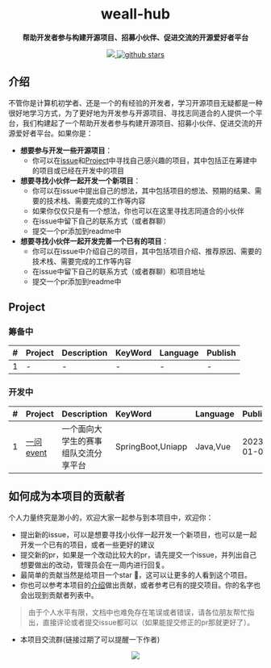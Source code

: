 
<h1 align="center">
    weall-hub
</h1>
<p align="center">
  <strong>帮助开发者参与构建开源项目、招募小伙伴、促进交流的开源爱好者平台</strong>
</p>

<p align="center">
    <a target="_blank" href="">
        <img src="https://img.shields.io/badge/License-Apache%202.0-blue.svg?label=license" />
    </a>
   <a target="_blank" href=''>
        <img src="https://img.shields.io/github/stars/Undertone0809/weall-hub.svg" alt="github stars"/>
   </a>
</p>

## 介绍

不管你是计算机初学者、还是一个的有经验的开发者，学习开源项目无疑都是一种很好地学习方式，为了更好地为开发参与开源项目、寻找志同道合的人提供一个平台，我们构建起了一个帮助开发者参与构建开源项目、招募小伙伴、促进交流的开源爱好者平台。如果你是：
- **想要参与开发一些开源项目**：
  - 你可以在[issue](https://github.com/Undertone0809/weall-hub/issues)和[Project](#project)中寻找自己感兴趣的项目，其中包括正在筹建中的项目或已经在开发中的项目
- **想要寻找小伙伴一起开发一个新项目**：
  - 你可以在issue中提出自己的想法，其中包括项目的想法、预期的结果、需要的技术栈、需要完成的工作等内容
  - 如果你仅仅只是有一个想法，你也可以在这里寻找志同道合的小伙伴
  - 在issue中留下自己的联系方式（或者群聊）
  - 提交一个pr添加到readme中
- **想要寻找小伙伴一起开发完善一个已有的项目**：
  - 你可以在issue中介绍自己的项目，其中包括项目介绍、推荐原因、需要的技术栈、需要完成的工作等内容
  - 在issue中留下自己的联系方式（或者群聊）和项目地址
  - 提交一个pr添加到readme中



## Project

### 筹备中

|#|Project|Description|KeyWord|Language|Publish|
|:-|:-|:-|:-|:-|:-|
|1|-|-|-|-|-|


### 开发中
|#|Project|Description|KeyWord|Language|Publish|
|:-|:-|:-|:-|:-|:-|
|1|[一问event](https://github.com/Undertone0809/weall-hub/issues/1)|一个面向大学生的赛事组队交流分享平台|SpringBoot,Uniapp|Java,Vue|2023-01-02|


## 如何成为本项目的贡献者
个人力量终究是渺小的，欢迎大家一起参与到本项目中，欢迎你：

- 提出新的issue，可以是想要寻找小伙伴一起开发一个新项目，也可以是一起开发一个已有的项目，或者一些更好的建议
- 提交新的pr，如果是一个改动比较大的pr，请先提交一个issue，并列出自己想要做出的改动，管理员会在一周内进行回复。
- 最简单的贡献当然是给项目一个star 🌟，这可以让更多的人看到这个项目。
- 你也可以参考本项目的[介绍](#介绍)做出贡献，或者参考已有的提交项目。你的名字也会出现到贡献者列表中。

> 由于个人水平有限，文档中也难免存在笔误或者错误，请各位朋友帮忙指出，直接评论或者提交issue都可以（如果能提交修正的pr那就更好了）。


- 本项目交流群(链接过期了可以提醒一下作者)
<p align="center">
    <img src="https://zeeland-bucket.oss-cn-beijing.aliyuncs.com/typora_img/20230102183238.png"/>
</p>
